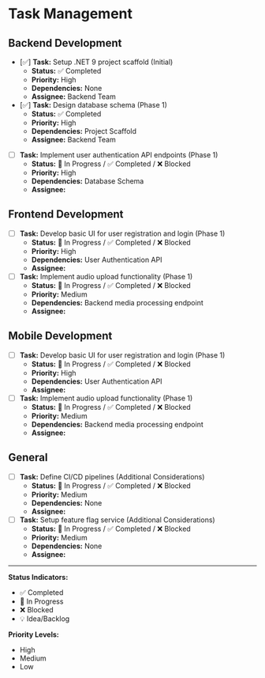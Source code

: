 # Task Management

## Backend Development
- [✅] **Task:** Setup .NET 9 project scaffold (Initial)
  - **Status:** ✅ Completed
  - **Priority:** High
  - **Dependencies:** None
  - **Assignee:** Backend Team
- [✅] **Task:** Design database schema (Phase 1)
  - **Status:** ✅ Completed
  - **Priority:** High
  - **Dependencies:** Project Scaffold
  - **Assignee:** Backend Team
- [ ] **Task:** Implement user authentication API endpoints (Phase 1)
  - **Status:** 🔄 In Progress / ✅ Completed / ❌ Blocked
  - **Priority:** High
  - **Dependencies:** Database Schema
  - **Assignee:**

## Frontend Development
- [ ] **Task:** Develop basic UI for user registration and login (Phase 1)
  - **Status:** 🔄 In Progress / ✅ Completed / ❌ Blocked
  - **Priority:** High
  - **Dependencies:** User Authentication API
  - **Assignee:**
- [ ] **Task:** Implement audio upload functionality (Phase 1)
  - **Status:** 🔄 In Progress / ✅ Completed / ❌ Blocked
  - **Priority:** Medium
  - **Dependencies:** Backend media processing endpoint
  - **Assignee:**

## Mobile Development
- [ ] **Task:** Develop basic UI for user registration and login (Phase 1)
  - **Status:** 🔄 In Progress / ✅ Completed / ❌ Blocked
  - **Priority:** High
  - **Dependencies:** User Authentication API
  - **Assignee:**
- [ ] **Task:** Implement audio upload functionality (Phase 1)
  - **Status:** 🔄 In Progress / ✅ Completed / ❌ Blocked
  - **Priority:** Medium
  - **Dependencies:** Backend media processing endpoint
  - **Assignee:**

## General
- [ ] **Task:** Define CI/CD pipelines (Additional Considerations)
  - **Status:** 🔄 In Progress / ✅ Completed / ❌ Blocked
  - **Priority:** Medium
  - **Dependencies:** None
  - **Assignee:**
- [ ] **Task:** Setup feature flag service (Additional Considerations)
  - **Status:** 🔄 In Progress / ✅ Completed / ❌ Blocked
  - **Priority:** Medium
  - **Dependencies:** None
  - **Assignee:**

---

**Status Indicators:**
- ✅ Completed
- 🔄 In Progress
- ❌ Blocked
- 💡 Idea/Backlog

**Priority Levels:**
- High
- Medium
- Low
